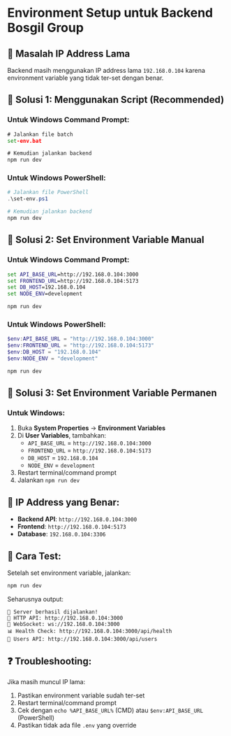 # Environment Setup untuk Backend Bosgil Group

## 🚨 **Masalah IP Address Lama**

Backend masih menggunakan IP address lama `192.168.0.104` karena environment variable yang tidak ter-set dengan benar.

## 🔧 **Solusi 1: Menggunakan Script (Recommended)**

### **Untuk Windows Command Prompt:**
```cmd
# Jalankan file batch
set-env.bat

# Kemudian jalankan backend
npm run dev
```

### **Untuk Windows PowerShell:**
```powershell
# Jalankan file PowerShell
.\set-env.ps1

# Kemudian jalankan backend
npm run dev
```

## 🔧 **Solusi 2: Set Environment Variable Manual**

### **Untuk Windows Command Prompt:**
```cmd
set API_BASE_URL=http://192.168.0.104:3000
set FRONTEND_URL=http://192.168.0.104:5173
set DB_HOST=192.168.0.104
set NODE_ENV=development

npm run dev
```

### **Untuk Windows PowerShell:**
```powershell
$env:API_BASE_URL = "http://192.168.0.104:3000"
$env:FRONTEND_URL = "http://192.168.0.104:5173"
$env:DB_HOST = "192.168.0.104"
$env:NODE_ENV = "development"

npm run dev
```

## 🔧 **Solusi 3: Set Environment Variable Permanen**

### **Untuk Windows:**
1. Buka **System Properties** → **Environment Variables**
2. Di **User Variables**, tambahkan:
   - `API_BASE_URL` = `http://192.168.0.104:3000`
   - `FRONTEND_URL` = `http://192.168.0.104:5173`
   - `DB_HOST` = `192.168.0.104`
   - `NODE_ENV` = `development`
3. Restart terminal/command prompt
4. Jalankan `npm run dev`

## 📍 **IP Address yang Benar:**

- **Backend API**: `http://192.168.0.104:3000`
- **Frontend**: `http://192.168.0.104:5173`
- **Database**: `192.168.0.104:3306`

## 🚀 **Cara Test:**

Setelah set environment variable, jalankan:
```bash
npm run dev
```

Seharusnya output:
```
🚀 Server berhasil dijalankan!
📡 HTTP API: http://192.168.0.104:3000
🔌 WebSocket: ws://192.168.0.104:3000
📊 Health Check: http://192.168.0.104:3000/api/health
👥 Users API: http://192.168.0.104:3000/api/users
```

## ❓ **Troubleshooting:**

Jika masih muncul IP lama:
1. Pastikan environment variable sudah ter-set
2. Restart terminal/command prompt
3. Cek dengan `echo %API_BASE_URL%` (CMD) atau `$env:API_BASE_URL` (PowerShell)
4. Pastikan tidak ada file `.env` yang override
